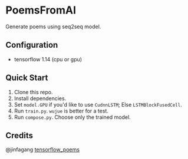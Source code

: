 # PoemsFromAI

Generate poems using seq2seq model.

## Configuration

* tensorflow 1.14 (cpu or gpu)

## Quick Start

1. Clone this repo.
2. Install dependencies.
3. Set `model.GPU` if you'd like to use `CudnnLSTM`; Else `LSTMBlockFusedCell`.
4. Run `train.py`. `wujue` is better for a test.
5. Run `compose.py`. Choose only the trained model.

## Credits

@jinfagang [tensorflow_poems](https://github.com/jinfagang/tensorflow_poems)
